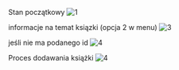 Stan początkowy
![1](https://github.com/Oliwia000/ksiazki/assets/152185830/aec1c067-d4bc-4b1f-9cd1-4f77105c8566)

informacje na temat ksiązki (opcja 2 w menu)
![3](https://github.com/Oliwia000/ksiazki/assets/152185830/eb812c68-3fdc-4f8d-a7a5-9b33c367ea83)

jeśli nie ma podanego id
![4](https://github.com/Oliwia000/ksiazki/assets/152185830/a8ba30db-3ed0-43d8-9444-461adcb47514)


Proces dodawania książki
![4](https://github.com/Oliwia000/ksiazki/assets/152185830/c87481b7-d61c-4f54-8e84-78cc825a3644)

